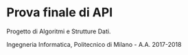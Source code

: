 # Prova finale di API
Progetto di Algoritmi e Strutture Dati.

Ingegneria Informatica, Politecnico di Milano - A.A. 2017-2018